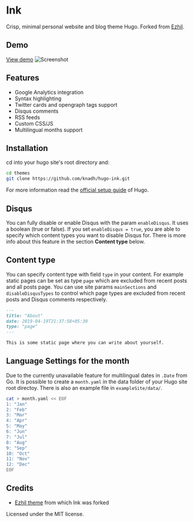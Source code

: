 # Ink
Crisp, minimal personal website and blog theme Hugo. Forked from [Ezhil](https://github.com/vividvilla/ezhil).

## Demo
[View demo](https://hugo-ink.netlify.com)
![Screenshot](https://user-images.githubusercontent.com/547147/69119000-3ace9280-0abb-11ea-81bc-5af68433e845.png "Ink light theme")

## Features
* Google Analytics integration
* Syntax highlighting
* Twitter cards and opengraph tags support
* Disqus comments
* RSS feeds
* Custom CSS/JS
* Multilingual months support

## Installation

cd into your hugo site's root directory and:

```sh
cd themes
git clone https://github.com/knadh/hugo-ink.git
```

For more information read the
[official setup guide](https://gohugo.io/overview/installing/) of Hugo.

## Disqus

You can fully disable or enable Disqus with the param `enableDisqus`. It uses
a boolean (true or false). If you set `enableDisqus = true`, you are able to
specify which content types you want to disable Disqus for. There is more info
about this feature in the section **Content type** below.

## Content type

You can specify content type with field `type` in your content. For example
static pages can be set as type `page` which are excluded from recent posts
and all posts page. You can use site params `mainSections` and
`disableDisqusTypes` to control which page types are excluded from recent
posts and Disqus comments respectively.

```md
---
title: "About"
date: 2019-04-19T21:37:58+05:30
type: "page"
---

This is some static page where you can write about yourself.
```

## Language Settings for the month

Due to the currently unavailable feature for multilingual dates in `.Date`
from Go. It is possible to create a `month.yaml` in the data folder of your
Hugo site root directoy. There is also an example file in `exampleSite/data/`.

```sh
cat > month.yaml << EOF
1: "Jan"
2: "Feb"
3: "Mar"
4: "Apr"
5: "May"
6: "Jun"
7: "Jul"
8: "Aug"
9: "Sep"
10: "Oct"
11: "Nov"
12: "Dec"
EOF
```

## Credits

* [Ezhil theme](https://github.com/vividvilla/ezhil) from which Ink was forked

Licensed under the MIT license.
